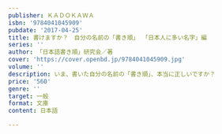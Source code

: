 ```yaml
---
publisher: ＫＡＤＯＫＡＷＡ
isbn: '9784041045909'
pubdate: '2017-04-25'
title: 書けますか？　自分の名前の「書き順」 「日本人に多い名字」編
series: ''
author: 「日本語書き順」研究会／著
cover: 'https://cover.openbd.jp/9784041045909.jpg'
volume: ''
description: いま、書いた自分の名前の「書き順」、本当に正しいですか？
price: '560'
genre: ''
target: 一般
format: 文庫
content: 日本語

---
```

